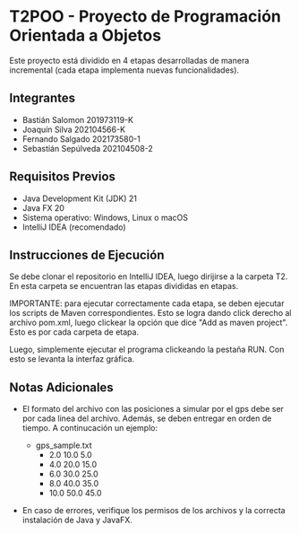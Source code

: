 # T2POO - Proyecto de Programación Orientada a Objetos

Este proyecto está dividido en 4 etapas desarrolladas de manera incremental (cada etapa implementa nuevas funcionalidades).

## Integrantes

- Bastián Salomon 201973119-K
- Joaquín Silva 202104566-K
- Fernando Salgado 202173580-1
- Sebastián Sepúlveda 202104508-2

## Requisitos Previos

- Java Development Kit (JDK) 21
- Java FX 20
- Sistema operativo: Windows, Linux o macOS
- IntelliJ IDEA (recomendado)


## Instrucciones de Ejecución

Se debe clonar el repositorio en IntelliJ IDEA, luego dirijirse a la carpeta T2. En esta carpeta se encuentran las etapas divididas en etapas.

IMPORTANTE: para ejecutar correctamente cada etapa, se deben ejecutar los scripts de Maven correspondientes. Esto se logra dando click derecho al archivo pom.xml, luego clickear la opción que dice "Add as maven project".
Esto es por cada carpeta de etapa.

Luego, simplemente ejecutar el programa clickeando la pestaña RUN. Con esto se levanta la interfaz gráfica.

## Notas Adicionales

- El formato del archivo con las posiciones a simular por el gps debe ser <tiempo> <posicion x> <posicion y> por cada linea del archivo. Además, se deben entregar en orden de tiempo. A continucación un ejemplo:
  -  gps_sample.txt
      - 2.0 10.0 5.0
      - 4.0 20.0 15.0
      - 6.0 30.0 25.0
      - 8.0 40.0 35.0
      - 10.0 50.0 45.0

- En caso de errores, verifique los permisos de los archivos y la correcta instalación de Java y JavaFX.
